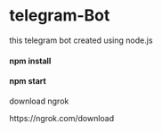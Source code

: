 # telegram-Bot
this telegram bot created using node.js
<h4>npm install</h4>
<h4>npm start</h4>

download ngrok
<p>https://ngrok.com/download</p>

